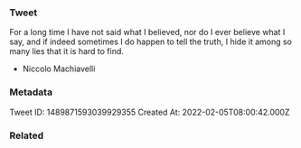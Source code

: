 ### Tweet
For a long time I have not said what I believed, nor do I ever believe what I say, and if indeed sometimes I do happen to tell the truth, I hide it among so many lies that it is hard to find.

- Niccolo Machiavelli

### Metadata
Tweet ID: 1489871593039929355
Created At: 2022-02-05T08:00:42.000Z

### Related

